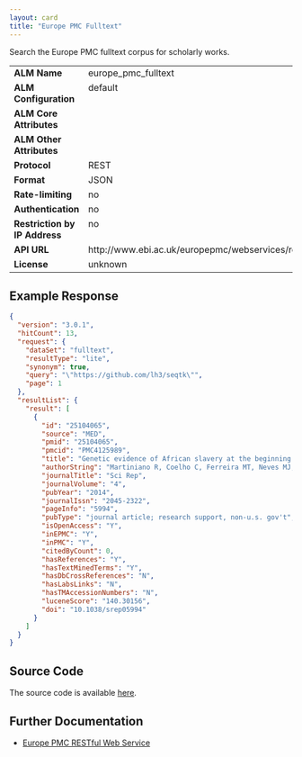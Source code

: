 ```yaml
---
layout: card
title: "Europe PMC Fulltext"
---
```


Search the Europe PMC fulltext corpus for scholarly works.

<table width=100% border="0" cellspacing="0" cellpadding="0">
<tbody>
<tr>
<td valign="top" width=30%><strong>ALM Name</strong></td>
<td valign="top" width=70%>europe_pmc_fulltext</td>
</tr>
<tr>
<td valign="top" width=20%><strong>ALM Configuration</strong></td>
<td valign="top" width=80%>default</td>
</tr>
<tr>
<td valign="top" width=20%><strong>ALM Core Attributes</strong></td>
<td valign="top" width=80%>&nbsp;</td>
</tr>
<td valign="top" width=20%><strong>ALM Other Attributes</strong></td>
<td valign="top" width=80%>&nbsp;</td>
</tr>
<tr>
<td valign="top" width=30%><strong>Protocol</strong></td>
<td valign="top" width=70%>REST</td>
</tr>
<tr>
<td valign="top" width=30%><strong>Format</strong></td>
<td valign="top" width=70%>JSON</td>
</tr>
<tr>
<td valign="top" width=20%><strong>Rate-limiting</strong></td>
<td valign="top" width=80%>no</td>
</tr>
<tr>
<td valign="top" width=20%><strong>Authentication</strong></td>
<td valign="top" width=80%>no</td>
</tr>
<tr>
<td valign="top" width=20%><strong>Restriction by IP Address</strong></td>
<td valign="top" width=80%>no</td>
</tr>
<tr>
<td valign="top" width=20%><strong>API URL</strong></td>
<td valign="top" width=80%>http://www.ebi.ac.uk/europepmc/webservices/rest/search/query="DOI"+OR+"URL"&format=json&resultType=lite</td>
</tr>
<tr>
<td valign="top" width=20%><strong>License</strong></td>
<td valign="top" width=80%>unknown</td>
</tr>
</tbody>
</table>

## Example Response

```json
{
  "version": "3.0.1",
  "hitCount": 13,
  "request": {
    "dataSet": "fulltext",
    "resultType": "lite",
    "synonym": true,
    "query": "\"https://github.com/lh3/seqtk\"",
    "page": 1
  },
  "resultList": {
    "result": [
      {
        "id": "25104065",
        "source": "MED",
        "pmid": "25104065",
        "pmcid": "PMC4125989",
        "title": "Genetic evidence of African slavery at the beginning of the trans-Atlantic slave trade.",
        "authorString": "Martiniano R, Coelho C, Ferreira MT, Neves MJ, Pinhasi R, Bradley DG.",
        "journalTitle": "Sci Rep",
        "journalVolume": "4",
        "pubYear": "2014",
        "journalIssn": "2045-2322",
        "pageInfo": "5994",
        "pubType": "journal article; research support, non-u.s. gov't",
        "isOpenAccess": "Y",
        "inEPMC": "Y",
        "inPMC": "Y",
        "citedByCount": 0,
        "hasReferences": "Y",
        "hasTextMinedTerms": "Y",
        "hasDbCrossReferences": "N",
        "hasLabsLinks": "N",
        "hasTMAccessionNumbers": "N",
        "luceneScore": "140.30156",
        "doi": "10.1038/srep05994"
      }
    ]
  }
}

```

## Source Code
The source code is available [here](https://github.com/lagotto/lagotto/blob/master/app/models/sources/europe_pmc_fulltext.rb).

## Further Documentation
* [Europe PMC RESTful Web Service](http://europepmc.org/RestfulWebService)
